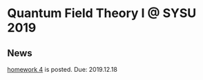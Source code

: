 # Quantum Field Theory I @ SYSU 2019

## News

[homework 4](2019Fall_QFT1_hw_4.pdf) is posted. Due: 2019.12.18

